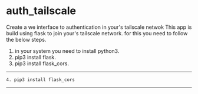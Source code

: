 # auth_tailscale
Create a we interface to authentication in your's tailscale netwok 
This app is build using flask to join your's tailscale network.
for this you need to follow the below steps.
1. in your system you need to install python3.
2. pip3 install flask.
3. pip3 install flask_cors.

---
    4. pip3 install flask_cors

---

